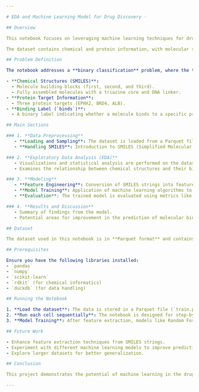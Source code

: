 ```yaml
---

# EDA and Machine Learning Model for Drug Discovery - 

## Overview

This notebook focuses on leveraging machine learning techniques for drug discovery, specifically predicting the binding affinities of small molecules to proteins. Using the **BELKA dataset** provided by Leash Biosciences, this project aims to explore a chemical space of small molecules and accelerate the identification of potential drug candidates.

The dataset contains chemical and protein information, with molecular structures represented as **SMILES** strings. The primary goal is to predict whether small molecules bind to specific protein targets, assisting in the drug discovery process.

## Problem Definition

The notebook addresses a **binary classification** problem, where the target variable is `binds` (1 for binding, 0 for non-binding). The dataset includes:

- **Chemical Structures (SMILES)**: 
  - Molecule building blocks (first, second, and third).
  - Fully assembled molecules with a triazine core and DNA linker.
- **Protein Target Information**: 
  - Three protein targets (EPHX2, BRD4, ALB).
- **Binding Label (`binds`)**: 
  - A binary label indicating whether a molecule binds to a specific protein.

## Main Sections

### 1. **Data Preprocessing**
   - **Loading and Sampling**: The dataset is loaded from a Parquet file, and a sample is created for efficient exploratory analysis.
   - **Handling SMILES**: Introduction to SMILES (Simplified Molecular Input Line Entry System), a chemical notation for representing molecular structures.

### 2. **Exploratory Data Analysis (EDA)**
   - Visualizations and statistical analysis are performed on the dataset to understand patterns and distributions.
   - Examines the relationship between chemical structures and their binding to proteins.

### 3. **Modeling**
   - **Feature Engineering**: Conversion of SMILES strings into features usable by machine learning models.
   - **Model Training**: Application of machine learning algorithms to predict the binding affinities.
   - **Evaluation**: The trained model is evaluated using metrics like accuracy, precision, and recall.

### 4. **Results and Discussion**
   - Summary of findings from the model.
   - Potential areas for improvement in the prediction of molecular binding.

## Dataset

The dataset used in this notebook is in **Parquet format** and contains both chemical and protein data. The SMILES strings represent molecules, while the target proteins and the binary binding label provide the supervised learning framework.

## Prerequisites

Ensure you have the following libraries installed:
- `pandas`
- `numpy`
- `scikit-learn`
- `rdkit` (for chemical informatics)
- `duckdb` (for data handling)

## Running the Notebook

1. **Load the dataset**: The data is stored in a Parquet file (`train.parquet`) and (`test.parquet`). You may modify the path based on your directory structure.
2. **Run each cell sequentially**: The notebook is designed for step-by-step execution.
3. **Model Training**: After feature extraction, models like Random Forest, Gradient Boosting, or Neural Networks can be trained.

## Future Work

- Enhance feature extraction techniques from SMILES strings.
- Experiment with different machine learning models to improve predictive performance.
- Explore larger datasets for better generalization.

## Conclusion

This project demonstrates the potential of machine learning in the drug discovery process by predicting protein-ligand binding interactions using molecular data. It highlights the importance of feature extraction from chemical notations like SMILES and provides a strong foundation for further research in computational drug discovery.

--- 
```


